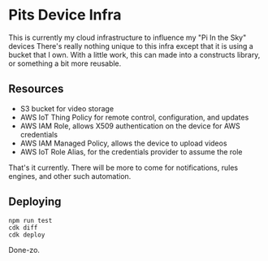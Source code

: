 # Pits Device Infra

This is currently my cloud infrastructure to influence my "Pi In the Sky" devices
There's really nothing unique to this infra except that it is using a bucket that
I own. With a little work, this can made into a constructs library, or something
a bit more reusable.

## Resources

- S3 bucket for video storage
- AWS IoT Thing Policy for remote control, configuration, and updates
- AWS IAM Role, allows X509 authentication on the device for AWS credentials
- AWS IAM Managed Policy, allows the device to upload videos
- AWS IoT Role Alias, for the credentials provider to assume the role

That's it currently. There will be more to come for notifications, rules engines,
and other such automation.

## Deploying

```
npm run test
cdk diff
cdk deploy
```

Done-zo.